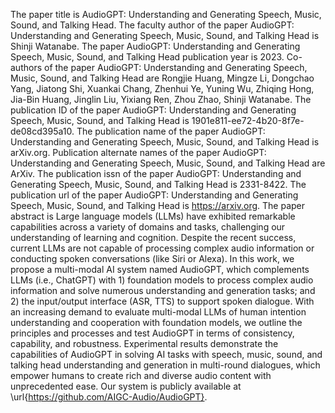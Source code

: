The paper title is AudioGPT: Understanding and Generating Speech, Music, Sound, and Talking Head.
The faculty author of the paper AudioGPT: Understanding and Generating Speech, Music, Sound, and Talking Head is Shinji Watanabe.
The paper AudioGPT: Understanding and Generating Speech, Music, Sound, and Talking Head publication year is 2023.
Co-authors of the paper AudioGPT: Understanding and Generating Speech, Music, Sound, and Talking Head are Rongjie Huang, Mingze Li, Dongchao Yang, Jiatong Shi, Xuankai Chang, Zhenhui Ye, Yuning Wu, Zhiqing Hong, Jia-Bin Huang, Jinglin Liu, Yixiang Ren, Zhou Zhao, Shinji Watanabe.
The publication ID of the paper AudioGPT: Understanding and Generating Speech, Music, Sound, and Talking Head is 1901e811-ee72-4b20-8f7e-de08cd395a10.
The publication name of the paper AudioGPT: Understanding and Generating Speech, Music, Sound, and Talking Head is arXiv.org.
Publication alternate names of the paper AudioGPT: Understanding and Generating Speech, Music, Sound, and Talking Head are ArXiv.
The publication issn of the paper AudioGPT: Understanding and Generating Speech, Music, Sound, and Talking Head is 2331-8422.
The publication url of the paper AudioGPT: Understanding and Generating Speech, Music, Sound, and Talking Head is https://arxiv.org.
The paper abstract is Large language models (LLMs) have exhibited remarkable capabilities across a variety of domains and tasks, challenging our understanding of learning and cognition. Despite the recent success, current LLMs are not capable of processing complex audio information or conducting spoken conversations (like Siri or Alexa). In this work, we propose a multi-modal AI system named AudioGPT, which complements LLMs (i.e., ChatGPT) with 1) foundation models to process complex audio information and solve numerous understanding and generation tasks; and 2) the input/output interface (ASR, TTS) to support spoken dialogue. With an increasing demand to evaluate multi-modal LLMs of human intention understanding and cooperation with foundation models, we outline the principles and processes and test AudioGPT in terms of consistency, capability, and robustness. Experimental results demonstrate the capabilities of AudioGPT in solving AI tasks with speech, music, sound, and talking head understanding and generation in multi-round dialogues, which empower humans to create rich and diverse audio content with unprecedented ease. Our system is publicly available at \url{https://github.com/AIGC-Audio/AudioGPT}.
